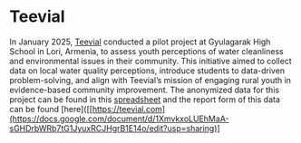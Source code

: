 # Teevial

In January 2025, [Teevial](https://teevial.com) conducted a pilot project at Gyulagarak High School in Lori, Armenia, to assess youth perceptions of water cleanliness and environmental issues in their community. This initiative aimed to collect data on local water quality perceptions, introduce students to data-driven problem-solving, and align with Teevial’s mission of engaging rural youth in evidence-based community improvement. The anonymized data for this project can be found in this [spreadsheet](https://docs.google.com/spreadsheets/d/1o2KU1biNs_Z6OnDYHtzEK8xa9sHAsKA-/edit?usp=sharing&ouid=101354750474980222561&rtpof=true&sd=true) and the report form of this data can be found [here]([[https://teevial.com](https://docs.google.com/document/d/1XmvkxoLUEhMaA-sGHDrbWRb7tG1JyuxRCJHgrB1E14o/edit?usp=sharing)]
